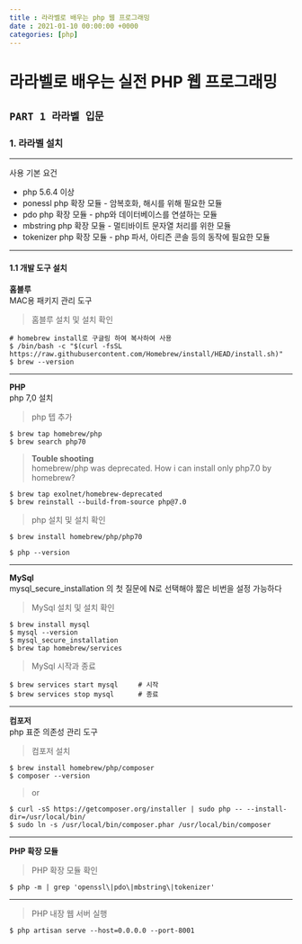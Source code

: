 ```yaml
---
title : 라라벨로 배우는 php 웹 프로그래밍
date : 2021-01-10 00:00:00 +0000
categories: [php]
---
```


# 라라벨로 배우는 실전 PHP 웹 프로그래밍

## `PART 1 라라벨 입문`

### 1. 라라벨 설치

---

사용 기본 요건
+ php 5.6.4 이상
+ ponessl php 확장 모듈 - 암복호화, 해시를 위해 필요한 모듈
+ pdo php 확장 모듈 - php와 데이터베이스를 연셜하는 모듈
+ mbstring php 확장 모듈 - 멀티바이트 문자열 처리를 위한 모듈
+ tokenizer php 확장 모듈 - php 파서, 아티즌 콘솔 등의 동작에 필요한 모듈

---

#### 1.1 개발 도구 설치   

__홈블루__   
MAC용 패키지 관리 도구

> 홈블루 설치 및 설치 확인

```
# homebrew install로 구글링 하여 복사하여 사용
$ /bin/bash -c "$(curl -fsSL https://raw.githubusercontent.com/Homebrew/install/HEAD/install.sh)"
$ brew --version
```

---

__PHP__  
php 7,0 설치

> php 텝 추가

```
$ brew tap homebrew/php
$ brew search php70
```


> __Touble shooting__   
> homebrew/php was deprecated. How i can install only php7.0 by homebrew?

```
$ brew tap exolnet/homebrew-deprecated
$ brew reinstall --build-from-source php@7.0 
```

> php 설치 및 설치 확인

```
$ brew install homebrew/php/php70

$ php --version
```

---

__MySql__   
mysql_secure_installation 의 첫 질문에 N로 선택해야 짧은 비번을 설정 가능하다

> MySql 설치 및 설치 확인

```
$ brew install mysql
$ mysql --version
$ mysql_secure_installation
$ brew tap homebrew/services
```
> MySql 시작과 종료

```
$ brew services start mysql     # 시작
$ brew services stop mysql      # 종료
```

---

__컴포저__   
php 표준 의존성 관리 도구

> 컴포저 설치

```
$ brew install homebrew/php/composer
$ composer --version
```
> or

```
$ curl -sS https://getcomposer.org/installer | sudo php -- --install-dir=/usr/local/bin/ 
$ sudo ln -s /usr/local/bin/composer.phar /usr/local/bin/composer
```

---

__PHP 확장 모듈__

> PHP 확장 모듈 확인

```
$ php -m | grep 'openssl\|pdo\|mbstring\|tokenizer'
```

---

> PHP 내장 웹 서버 실행 

```
$ php artisan serve --host=0.0.0.0 --port-8001
```




